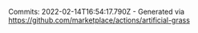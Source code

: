 Commits: 2022-02-14T16:54:17.790Z - Generated via https://github.com/marketplace/actions/artificial-grass
<br>
